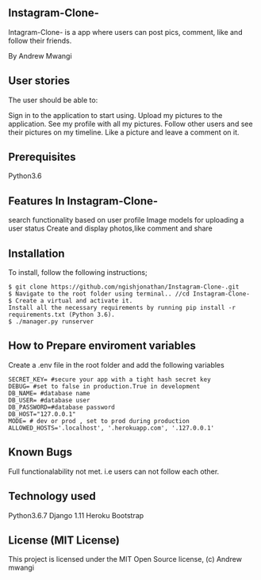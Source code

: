 ## Instagram-Clone-
Intagram-Clone- is a app where users can post pics, comment, like and follow their friends.

By
Andrew Mwangi
## User stories
The user should be able to:

 Sign in to the application to start using.
 Upload my pictures to the application.
 See my profile with all my pictures.
 Follow other users and see their pictures on my timeline.
 Like a picture and leave a comment on it.

## Prerequisites
 Python3.6

## Features In Instagram-Clone-
 search functionality based on user profile
 Image models for uploading a user status
 Create and display photos,like comment and share

## Installation
To install, follow the following instructions;

    $ git clone https://github.com/ngishjonathan/Instagram-Clone-.git
    $ Navigate to the root folder using terminal.. //cd Instagram-Clone-
    $ Create a virtual and activate it.
    Install all the necessary requirements by running pip install -r requirements.txt (Python 3.6).
    $ ./manager.py runserver

## How to Prepare enviroment variables
Create a .env file in the root folder and add the following variables

    SECRET_KEY= #secure your app with a tight hash secret key
    DEBUG= #set to false in production.True in development
    DB_NAME= #database name
    DB_USER= #database user
    DB_PASSWORD=#database password
    DB_HOST="127.0.0.1"
    MODE= # dev or prod , set to prod during production
    ALLOWED_HOSTS='.localhost', '.herokuapp.com', '.127.0.0.1'

## Known Bugs
Full functionalability not met. i.e users can not follow each other.

## Technology used
Python3.6.7
Django 1.11
Heroku
Bootstrap

## License (MIT License)
This project is licensed under the MIT Open Source license, (c) Andrew mwangi